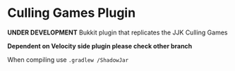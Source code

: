 # Culling Games Plugin
**UNDER DEVELOPMENT** Bukkit plugin that replicates the JJK Culling Games

**Dependent on Velocity side plugin please check other branch**

When compiling use `.gradlew /ShadowJar`
